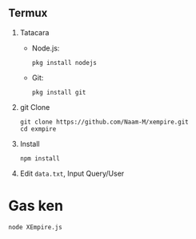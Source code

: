 ## Termux

1. Tatacara

   - Node.js:
     ```shell
     pkg install nodejs
     ```
   - Git:
     ```shell
     pkg install git
     ```

2. git Clone
   ```shell
   git clone https://github.com/Naam-M/xempire.git
   cd exmpire
   ```

3. Install
   ```shell
   npm install
   ```

5. Edit `data.txt`, Input Query/User

# Gas ken
   ```shell
   node XEmpire.js
   ```
